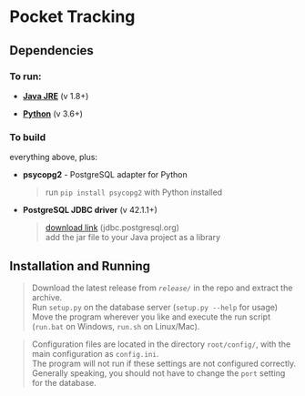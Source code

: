 # Pocket Tracking #

## Dependencies ##

### To run: ###
- [**Java JRE**](http://www.oracle.com/technetwork/java/javase/downloads/index.html) (v 1.8+)

- [**Python**](https://www.python.org/downloads/) (v  3.6+)

### To build ###
everything above, plus:

- **psycopg2** - PostgreSQL adapter for Python
	>run `pip install psycopg2` with Python installed

- **PostgreSQL JDBC driver** (v 42.1.1+)
	>[download link](https://jdbc.postgresql.org/download.html) (jdbc.postgresql.org)  
	> add the jar file to your Java project as a library


## Installation and Running ##
>Download the latest release from *`release/`* in the repo and extract the archive.  
>Run `setup.py` on the database server (`setup.py --help` for usage)  
>Move the program wherever you like and execute the run script (`run.bat` on Windows, `run.sh` on Linux/Mac).

>Configuration files are located in the directory `root/config/`, with the main configuration as `config.ini`.  
>The program will not run if these settings are not configured correctly.  
>Generally speaking, you should not have to change the `port` setting for the database.  

